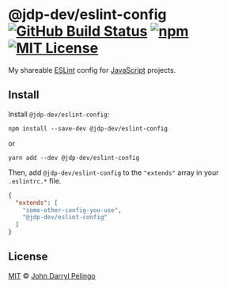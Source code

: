 # @jdp-dev/eslint-config [![GitHub Build Status][shield-github-build-status]][shield-github-build-status] [![npm][shield-npm]][npm] [![MIT License][shield-license]][license]

My shareable [ESLint](https://eslint.org/) config for
[JavaScript](https://developer.mozilla.org/en-US/docs/Web/JavaScript) projects.

## Install

Install `@jdp-dev/eslint-config`:

```shell script
npm install --save-dev @jdp-dev/eslint-config
```

or

```shell script
yarn add --dev @jdp-dev/eslint-config
```

Then, add `@jdp-dev/eslint-config` to the `"extends"` array in your
`.eslintrc.*` file.

<!-- prettier-ignore -->
```json
{
  "extends": [
    "some-other-config-you-use",
    "@jdp-dev/eslint-config"
  ]
}
```

## License

[MIT][license] &copy; [John Darryl Pelingo][me]

[license]: ../../LICENSE
[me]: https://johndpelingo.com/
[npm]: https://npmjs.org/package/@jdp-dev/eslint-config
[shield-github-build-status]:
  https://github.com/john-d-pelingo/jdp-scripts/workflows/npm-publish/badge.svg
[shield-license]: https://img.shields.io/badge/License-MIT-lavender.svg
[shield-npm]: https://img.shields.io/npm/v/@jdp-dev/eslint-config.svg
